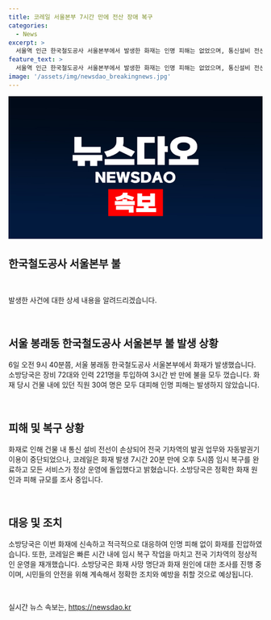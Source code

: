```yaml
---
title: 코레일 서울본부 7시간 만에 전산 장애 복구
categories:
  - News
excerpt: >
  서울역 인근 한국철도공사 서울본부에서 발생한 화재는 인명 피해는 없었으며, 통신설비 전선이 손상돼 발권 업무와 자동발권기 이용이 중단됐지만, 코레일은 빠른 시간 내에 임시 복구를 통해 정상 운영을 이어갔다고 전했습니다. 소방당국은 화재의 원인과 피해 규모를 조사 중이며, YTN에 의하면 인력 221명과 소방 장비 72대를 동원해 3시간 반 만에 불을 진압했다고 전했습니다.
feature_text: >
  서울역 인근 한국철도공사 서울본부에서 발생한 화재는 인명 피해는 없었으며, 통신설비 전선이 손상돼 발권 업무와 자동발권기 이용이 중단됐지만, 코레일은 빠른 시간 내에 임시 복구를 통해 정상 운영을 이어갔다고 전했습니다. 소방당국은 화재의 원인과 피해 규모를 조사 중이며, YTN에 의하면 인력 221명과 소방 장비 72대를 동원해 3시간 반 만에 불을 진압했다고 전했습니다.
image: '/assets/img/newsdao_breakingnews.jpg'
---
```


<p><img src="/assets/img/newsdao_breakingnews.jpg" alt="ranknews 속보" /></p>

<h2 data-ke-size="size26">한국철도공사 서울본부 불</h2>

<p data-ke-size="size16">&nbsp;</p>

<p>발생한 사건에 대한 상세 내용을 알려드리겠습니다.</p>

<p data-ke-size="size16">&nbsp;</p>

<h2>서울 봉래동 한국철도공사 서울본부 불 발생 상황</h2>

<p data-ke-size="size16">6일 오전 9시 40분쯤, 서울 봉래동 한국철도공사 서울본부에서 화재가 발생했습니다. 소방당국은 장비 72대와 인력 221명을 투입하여 3시간 반 만에 불을 모두 껐습니다. 화재 당시 건물 내에 있던 직원 30여 명은 모두 대피해 인명 피해는 발생하지 않았습니다.</p>

<p data-ke-size="size16">&nbsp;</p>

<h2>피해 및 복구 상황</h2>

<p data-ke-size="size16">화재로 인해 건물 내 통신 설비 전선이 손상되어 전국 기차역의 발권 업무와 자동발권기 이용이 중단되었으나, 코레일은 화재 발생 7시간 20분 만에 오후 5시쯤 임시 복구를 완료하고 모든 서비스가 정상 운영에 돌입했다고 밝혔습니다. 소방당국은 정확한 화재 원인과 피해 규모를 조사 중입니다.</p>

<p data-ke-size="size16">&nbsp;</p>

<h2>대응 및 조치</h2>

<p data-ke-size="size16">소방당국은 이번 화재에 신속하고 적극적으로 대응하여 인명 피해 없이 화재를 진압하였습니다. 또한, 코레일은 빠른 시간 내에 임시 복구 작업을 마치고 전국 기차역의 정상적인 운영을 재개했습니다. 소방당국은 화재 사망 명단과 화재 원인에 대한 조사를 진행 중이며, 시민들의 안전을 위해 계속해서 정확한 조치와 예방을 취할 것으로 예상됩니다.</p>

<p data-ke-size="size16">&nbsp;</p>
실시간 뉴스 속보는, <a href="https://newsdao.kr" rel="dofollow">https://newsdao.kr</a>


